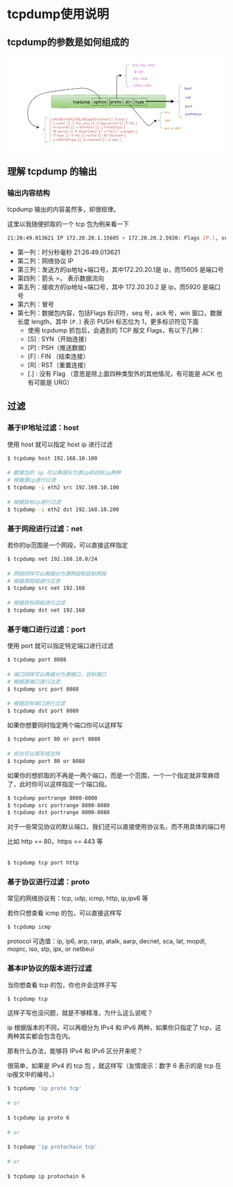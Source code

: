 # tcpdump使用说明

## tcpdump的参数是如何组成的

![](../images/2024/09/20240903171823.png)

## 理解 tcpdump 的输出

### 输出内容结构

tcpdump 输出的内容虽然多，却很规律。

这里以我随便抓取的一个 tcp 包为例来看一下

```bash
21:26:49.013621 IP 172.20.20.1.15605 > 172.20.20.2.5920: Flags [P.], seq 49:97, ack 106048, win 4723, length 48
```

- 第一列：时分秒毫秒 21:26:49.013621
- 第二列：网络协议 IP
- 第三列：发送方的ip地址+端口号，其中172.20.20.1是 ip，而15605 是端口号
- 第四列：箭头 >， 表示数据流向
- 第五列：接收方的ip地址+端口号，其中 172.20.20.2 是 ip，而5920 是端口号
- 第六列：冒号
- 第七列：数据包内容，包括Flags 标识符，seq 号，ack 号，win 窗口，数据长度 length，其中 `[P.]` 表示 PUSH 标志位为 1，更多标识符见下面
  - 使用 tcpdump 抓包后，会遇到的 TCP 报文 Flags，有以下几种：
  - [S] : SYN（开始连接）
  - [P] : PSH（推送数据）
  - [F] : FIN （结束连接）
  - [R] : RST（重置连接）
  - [.] : 没有 Flag （意思是除上面四种类型外的其他情况，有可能是 ACK 也有可能是 URG）

## 过滤

### 基于IP地址过滤：host

使用 host 就可以指定 host ip 进行过滤

```bash
$ tcpdump host 192.168.10.100

# 数据包的 ip 可以再细分为源ip和目标ip两种
# 根据源ip进行过滤
$ tcpdump -i eth2 src 192.168.10.100
 
# 根据目标ip进行过滤
$ tcpdump -i eth2 dst 192.168.10.200
```

### 基于网段进行过滤：net

若你的ip范围是一个网段，可以直接这样指定

```bash
$ tcpdump net 192.168.10.0/24

# 网段同样可以再细分为源网段和目标网段
# 根据源网段进行过滤
$ tcpdump src net 192.168
 
# 根据目标网段进行过滤
$ tcpdump dst net 192.168
```

### 基于端口进行过滤：port

使用 port 就可以指定特定端口进行过滤

```bash
$ tcpdump port 8088

# 端口同样可以再细分为源端口，目标端口
# 根据源端口进行过滤
$ tcpdump src port 8088
 
# 根据目标端口进行过滤
$ tcpdump dst port 8088
```

如果你想要同时指定两个端口你可以这样写

```bash
$ tcpdump port 80 or port 8088

# 但也可以简写成这样
$ tcpdump port 80 or 8088
```

如果你的想抓取的不再是一两个端口，而是一个范围，一个一个指定就非常麻烦了，此时你可以这样指定一个端口段。

```bash
$ tcpdump portrange 8000-8080
$ tcpdump src portrange 8000-8080
$ tcpdump dst portrange 8000-8080
```

对于一些常见协议的默认端口，我们还可以直接使用协议名，而不用具体的端口号

比如 http == 80，https == 443 等

```bash

$ tcpdump tcp port http
```

### 基于协议进行过滤：proto

常见的网络协议有：tcp, udp, icmp, http, ip,ipv6 等

若你只想查看 icmp 的包，可以直接这样写

```bash
$ tcpdump icmp
```

protocol 可选值：ip, ip6, arp, rarp, atalk, aarp, decnet, sca, lat, mopdl, moprc, iso, stp, ipx, or netbeui

### 基本IP协议的版本进行过滤

当你想查看 tcp 的包，你也许会这样子写

```bash
$ tcpdump tcp
```

这样子写也没问题，就是不够精准，为什么这么说呢？

ip 根据版本的不同，可以再细分为 IPv4 和 IPv6 两种，如果你只指定了 tcp，这两种其实都会包含在内。

那有什么办法，能够将 IPv4 和 IPv6 区分开来呢？

很简单，如果是 IPv4 的 tcp 包 ，就这样写（友情提示：数字 6 表示的是 tcp 在ip报文中的编号。）

```bash
$ tcpdump 'ip proto tcp'
 
# or
 
$ tcpdump ip proto 6
 
# or
 
$ tcpdump 'ip protochain tcp'
 
# or 
 
$ tcpdump ip protochain 6
```








